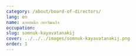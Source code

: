 ```yaml
---
category: /about/board-of-directors/
lang: en
name: นายสมนึก กยาวัฒนกิจ
occupation: 
slug: somnuk-kayavatanakij
cover: ../../../images/somnuk-kayavatanakij.png
order: 1
---
```

